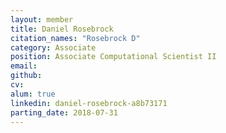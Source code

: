 ```yaml
---
layout: member
title: Daniel Rosebrock
citation_names: "Rosebrock D"
category: Associate
position: Associate Computational Scientist II
email:
github: 
cv:
alum: true
linkedin: daniel-rosebrock-a8b73171
parting_date: 2018-07-31
---
```


